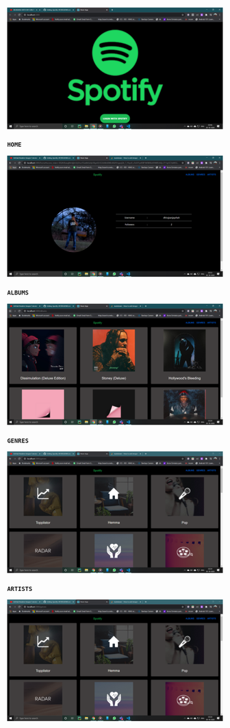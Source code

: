 ![](images/Capture.PNG)
### `HOME`
![](images/ss.PNG)
### `ALBUMS`
![](images/ss1.PNG)
### `GENRES`
![](images/ss2.PNG)
### `ARTISTS`
![](images/ss3.PNG)
